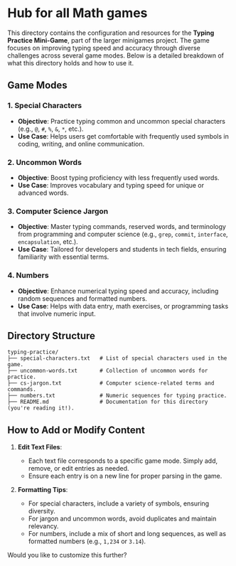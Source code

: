 # Hub for all Math games

This directory contains the configuration and resources for the **Typing Practice Mini-Game**, part of the larger minigames project. The game focuses on improving typing speed and accuracy through diverse challenges across several game modes. Below is a detailed breakdown of what this directory holds and how to use it.

## Game Modes  

### 1. **Special Characters**  
- **Objective**: Practice typing common and uncommon special characters (e.g., `@`, `#`, `%`, `&`, `*`, etc.).  
- **Use Case**: Helps users get comfortable with frequently used symbols in coding, writing, and online communication.  

### 2. **Uncommon Words**  
- **Objective**: Boost typing proficiency with less frequently used words.  
- **Use Case**: Improves vocabulary and typing speed for unique or advanced words.  

### 3. **Computer Science Jargon**  
- **Objective**: Master typing commands, reserved words, and terminology from programming and computer science (e.g., `grep`, `commit`, `interface`, `encapsulation`, etc.).  
- **Use Case**: Tailored for developers and students in tech fields, ensuring familiarity with essential terms.  

### 4. **Numbers**  
- **Objective**: Enhance numerical typing speed and accuracy, including random sequences and formatted numbers.  
- **Use Case**: Helps with data entry, math exercises, or programming tasks that involve numeric input.  

## Directory Structure  

```
typing-practice/
├── special-characters.txt   # List of special characters used in the game.
├── uncommon-words.txt       # Collection of uncommon words for practice.
├── cs-jargon.txt            # Computer science-related terms and commands.
├── numbers.txt              # Numeric sequences for typing practice.
├── README.md                # Documentation for this directory (you're reading it!).
```

## How to Add or Modify Content  

1. **Edit Text Files**:  
   - Each text file corresponds to a specific game mode. Simply add, remove, or edit entries as needed.  
   - Ensure each entry is on a new line for proper parsing in the game.

2. **Formatting Tips**:  
   - For special characters, include a variety of symbols, ensuring diversity.  
   - For jargon and uncommon words, avoid duplicates and maintain relevancy.  
   - For numbers, include a mix of short and long sequences, as well as formatted numbers (e.g., `1,234` or `3.14`).

Would you like to customize this further?